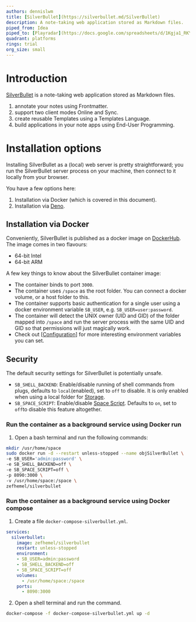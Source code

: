 ```yaml
---
authors: dennislwm
title: [SilverBullet](https://silverbullet.md/SilverBullet)
description: A note-taking web application stored as Markdown files.
piped_from: Idea
piped_to: [Playradar](https://docs.google.com/spreadsheets/d/1Kgja1_RKYJB3a7DuyiPlXQgB0_agLR-AVUx_VkgtR3o/edit?gid=0#gid=0)
quadrant: platforms
rings: trial
org_size: small
---
```


# Introduction

[SilverBullet](https://silverbullet.md/SilverBullet) is a note-taking web application stored as Markdown files.

1. annotate your notes using Frontmatter.
2. support two client modes Online and Sync.
3. create reusable Templates using a Templates Language.
4. build applications in your note apps using End-User Programming.

# Installation options

Installing SilverBullet as a (local) web server is pretty straightforward; you run the SilverBullet server process on your machine, then connect to it locally from your browser.

You have a few options here:

1. Installation via Docker (which is covered in this document).
2. Installation via [Deno](https://silverbullet.md/Install/Deno).

## Installation via Docker

Conveniently, SilverBullet is published as a docker image on [DockerHub](https://hub.docker.com/r/zefhemel/silverbullet). The image comes in two flavours:
* 64-bit Intel
* 64-bit ARM

A few key things to know about the SilverBullet container image:
* The container binds to port `3000`.
* The container uses `/space` as the root folder. You can connect a docker volume, or a host folder to this.
* The container supports basic authentication for a single user using a docker environment variable `SB_USER`, e.g. `SB_USER=user:password`.
* The container will detect the UNIX owner (UID and GID) of the folder mapped into `/space` and run the server process with the same UID and GID so that permissions will just magically work.
* Check out [[Configuration](https://silverbullet.md/Install/Configuration)] for more interesting environment variables you can set.

## Security

The default security settings for SilverBullet is potentially unsafe.

* `SB_SHELL_BACKEND`: Enable/disable running of shell commands from plugs, defaults to `local`(enabled), set to `off` to disable. It is only enabled when using a local folder for [Storage](https://silverbullet.md/%23Storage).
* `SB_SPACE_SCRIPT`: Enable/disable [Space Script](https://silverbullet.md/Space%20Script). Defaults to `on`, set to `off`to disable this feature altogether.

### Run the container as a background service using Docker run

1. Open a bash terminal and run the following commands:

```sh
mkdir /usr/home/space
sudo docker run -d --restart unless-stopped --name objSilverBullet \
-e SB_USER='admin:password' \
-e SB_SHELL_BACKEND=off \
-e SB_SPACE_SCRIPT=off \
-p 8090:3000 \
-v /usr/home/space:/space \
zefhemel/silverbullet
```

### Run the container as a background service using Docker compose

1. Create a file `docker-compose-silverbullet.yml`.

```yml
services:
  silverbullet:
    image: zefhemel/silverbullet
    restart: unless-stopped
    environment:
    - SB_USER=admin:password
    - SB_SHELL_BACKEND=off
    - SB_SPACE_SCRIPT=off
    volumes:
      - /usr/home/space:/space
    ports:
      - 8090:3000
```

2. Open a shell terminal and run the command.

```sh
docker-compose -f docker-compose-silverbullet.yml up -d
```